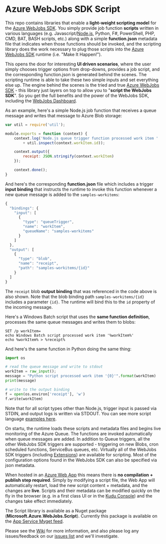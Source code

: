 ﻿Azure WebJobs SDK Script
===
This repo contains libraries that enable a **light-weight scripting model** for the [Azure WebJobs SDK](http://github.com/Azure/azure-webjobs-sdk). You simply provide job function **scripts** written in various languages (e.g. Javascript/[Node.js](http://nodejs.org), Python, F#, PowerShell, PHP, CMD, BAT, BASH scripts, etc.) along with a simple **function.json** metadata file that indicates when those functions should be invoked, and the scripting library does the work necessary to plug those scripts into the [Azure WebJobs SDK](https://github.com/Azure/azure-webjobs-sdk) runtime (i.e. "Make It Happen!").

This opens the door for interesting **UI driven scenarios**, where the user simply chooses trigger options from drop-downs, provides a job script, and the corresponding function.json is generated behind the scenes. The scripting runtime is able to take these two simple inputs and set everything else up. The engine behind the scenes is the tried and true [Azure WebJobs SDK](https://github.com/Azure/azure-webjobs-sdk) - this library just layers on top to allow you to "**script the WebJobs SDK**". So you get the full benefits and the power of the WebJobs SDK, including the [WebJobs Dashboard](http://azure.microsoft.com/en-us/documentation/videos/azure-webjobs-dashboard-site-extension/). 

As an example, here's a simple Node.js job function that receives a queue message and writes that message to Azure Blob storage:

```javascript
var util = require('util');

module.exports = function (context) {
    context.log('Node.js queue trigger function processed work item ' 
        + util.inspect(context.workItem.id));

    context.output({
        receipt: JSON.stringify(context.workItem)
    });

    context.done();
}
```

And here's the corresponding **function.json** file which includes a trigger **input binding** that instructs the runtime to invoke this function whenever a new queue message is added to the `samples-workitems`:

```javascript
{
  "bindings": {
    "input": [
      {
        "type": "queueTrigger",
        "name": "workItem",
        "queueName": "samples-workitems"
      }
    ]
  },
  "output": [
    {
      "type": "blob",
      "name": "receipt",
      "path": "samples-workitems/{id}"
    }
  ]
}
```
The `receipt` blob **output binding** that was referenced in the code above is also shown. Note that the blob binding path `samples-workitems/{id}` includes a parameter `{id}`. The runtime will bind this to the `id` property of the incoming message.

Here's a Windows Batch script that uses the **same function definition**, processes the same queue messages and writes them to blobs:

```batch
SET /p workItem=
echo Windows Batch script processed work item '%workItem%'
echo %workItem% > %receipt%
```

And here's the same function in Python doing the same thing:

```python
import os

# read the queue message and write to stdout
workItem = raw_input();
message = "Python script processed work item '{0}'".format(workItem)
print(message)

# write to the output binding
f = open(os.environ['receipt'], 'w')
f.write(workItem)
```

Note that for all script types other than Node.js, trigger input is passed via STDIN, and output logs is written via STDOUT. You can see more script language [examples here](http://github.com/Azure/azure-webjobs-sdk-script/tree/master/sample).

On startu, the runtime loads these scripts and metadata files and begins live monitoring of the Azure Queue. The functions are invoked automatically when queue messages are added. In addition to Queue triggers, all the other WebJobs SDK triggers are supported - triggering on new Blobs, cron scheduled functions, ServiceBus queues, etc. Virtually all of the WebJobs SDK triggers (including [Extensions](http://github.com/Azure/azure-webjobs-sdk-extensions)) are available for scripting. Most of the configuration options found in the WebJobs SDK can also be specified via json metadata.

When hosted in an [Azure Web App](http://azure.microsoft.com/en-us/services/app-service/web/) this means there is **no compilation + publish step required**. Simply by modifying a script file, the Web App will automatically restart, load the new script content + metadata, and the changes are **live**. Scripts and their metadata can be modified quickly on the fly in the browser (e.g. in a first class UI or in the [Kudu Console](http://github.com/projectkudu/kudu/wiki/Kudu-console)) and the changes take effect immediately.

The Script library is available as a Nuget package (**Microsoft.Azure.WebJobs.Script**). Currently this package is available on the [App Service Myget feed](http://github.com/Azure/azure-webjobs-sdk/wiki/%22Nightly%22-Builds).

Please see the [Wiki](https://github.com/Azure/azure-webjobs-sdk-script/wiki) for more information, and also please log any issues/feedback on our [issues list](https://github.com/Azure/azure-webjobs-sdk-script/issues) and we'll investigate. 
